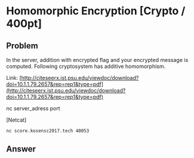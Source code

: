 # Homomorphic Encryption [Crypto / 400pt]

## Problem
In the server, addition with encrypted flag and your encrypted message is computed.
Following cryptosystem has additive homomorphism.

Link: [http://citeseerx.ist.psu.edu/viewdoc/download?doi=10.1.1.79.2657&rep=rep1&type=pdf](http://citeseerx.ist.psu.edu/viewdoc/download?doi=10.1.1.79.2657&rep=rep1&type=pdf)

nc server_adress port

[Netcat]

`nc score.kosensc2017.tech 40053`

## Answer